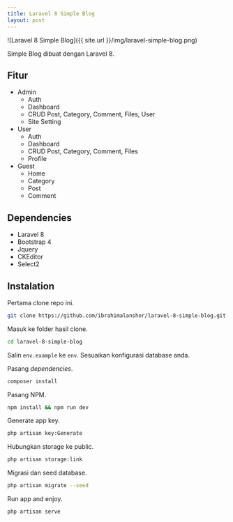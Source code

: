 ```yaml
---
title: Laravel 8 Simple Blog
layout: post
---
```


![Laravel 8 Simple Blog]({{ site.url }}/img/laravel-simple-blog.png)

Simple Blog dibuat dengan Laravel 8.

## Fitur

* Admin
	* Auth
	* Dashboard
	* CRUD Post, Category, Comment, Files, User
	* Site Setting
* User
	* Auth
	* Dashboard
	* CRUD Post, Category, Comment, Files
	* Profile
* Guest
	* Home
	* Category
	* Post
	* Comment

## Dependencies

* Laravel 8
* Bootstrap 4
* Jquery
* CKEditor
* Select2

## Instalation

Pertama clone repo ini.

```bash
git clone https://github.com/ibrahimalanshor/laravel-8-simple-blog.git
```

Masuk ke folder hasil clone.

```bash
cd laravel-8-simple-blog
```

Salin `env.example` ke `env`. Sesuaikan konfigurasi database anda.

Pasang *dependencies*.

```bash
composer install
```

Pasang NPM.

```bash
npm install && npm run dev
```

Generate app key.

```bash
php artisan key:Generate
```

Hubungkan storage ke public.

```bash
php artisan storage:link
```

Migrasi dan seed database.

```bash
php artisan migrate --seed
```

Run app and enjoy.

```
php artisan serve
```